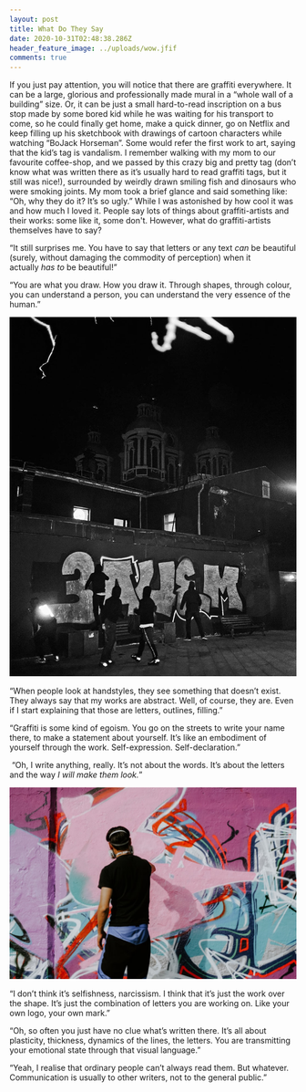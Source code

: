 ```yaml
---
layout: post
title: What Do They Say
date: 2020-10-31T02:48:38.286Z
header_feature_image: ../uploads/wow.jfif
comments: true
---
```

If you just pay attention, you will notice that there are graffiti everywhere. It can be a large, glorious and professionally made mural in a “whole wall of a building” size. Or, it can be just a small hard-to-read inscription on a bus stop made by some bored kid while he was waiting for his transport to come, so he could finally get home, make a quick dinner, go on Netflix and keep filling up his sketchbook with drawings of cartoon characters while watching “BoJack Horseman”. Some would refer the first work to art, saying that the kid’s tag is vandalism. I remember walking with my mom to our favourite coffee-shop, and we passed by this crazy big and pretty tag (don’t know what was written there as it’s usually hard to read graffiti tags, but it still was nice!), surrounded by weirdly drawn smiling fish and dinosaurs who were smoking joints. My mom took a brief glance and said something like: “Oh, why they do it? It’s so ugly.” While I was astonished by how cool it was and how much I loved it. People say lots of things about graffiti-artists and their works: some like it, some don't. However, what do graffiti-artists themselves have to say?

“It still surprises me. You have to say that letters or any text *can* be beautiful (surely, without damaging the commodity of perception) when it actually *has to* be beautiful!”

“You are what you draw. How you draw it. Through shapes, through colour, you can understand a person, you can understand the very essence of the human.”

![](../uploads/мммм.jpg)

“When people look at handstyles, they see something that doesn’t exist. They always say that my works are abstract. Well, of course, they are. Even if I start explaining that those are letters, outlines, filling.”

“Graffiti is some kind of egoism. You go on the streets to write your name there, to make a statement about yourself. It’s like an embodiment of yourself through the work. Self-expression. Self-declaration.”

 “Oh, I write anything, really. It’s not about the words. It’s about the letters and the way *I will make them look.*”

![](../uploads/artist.jfif)

“I don’t think it’s selfishness, narcissism. I think that it’s just the work over the shape. It’s just the combination of letters you are working on. Like your own logo, your own mark.”

“Oh, so often you just have no clue what’s written there. It’s all about plasticity, thickness, dynamics of the lines, the letters. You are transmitting your emotional state through that visual language.”

“Yeah, I realise that ordinary people can’t always read them. But whatever. Communication is usually to other writers, not to the general public.”